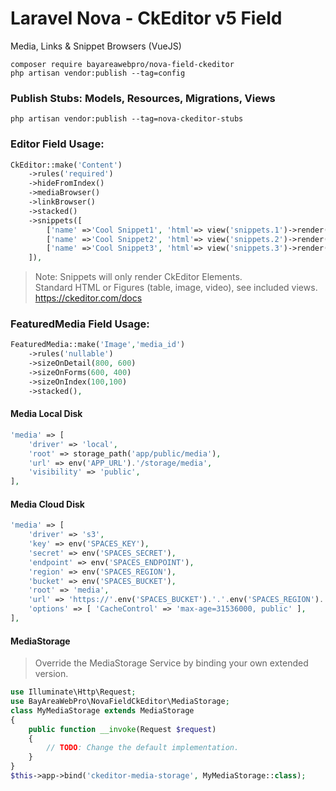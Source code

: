 # Laravel Nova - CkEditor v5 Field
Media, Links & Snippet Browsers (VueJS)

```shell script
composer require bayareawebpro/nova-field-ckeditor
php artisan vendor:publish --tag=config
```

### Publish Stubs: Models, Resources, Migrations, Views

```shell script
php artisan vendor:publish --tag=nova-ckeditor-stubs
```

### Editor Field Usage:
```php
CkEditor::make('Content')
    ->rules('required')
    ->hideFromIndex()
    ->mediaBrowser()
    ->linkBrowser()
    ->stacked()
    ->snippets([
        ['name' =>'Cool Snippet1', 'html'=> view('snippets.1')->render()],
        ['name' =>'Cool Snippet2', 'html'=> view('snippets.2')->render()],
        ['name' =>'Cool Snippet3', 'html'=> view('snippets.3')->render()],
    ]),
```

> Note: Snippets will only render CkEditor Elements.  
> Standard HTML or Figures (table, image, video), see included views.
> https://ckeditor.com/docs

### FeaturedMedia Field Usage:
```php
FeaturedMedia::make('Image','media_id')
    ->rules('nullable')
    ->sizeOnDetail(800, 600)
    ->sizeOnForms(600, 400)
    ->sizeOnIndex(100,100)
    ->stacked(),
```

#### Media Local Disk
```php
'media' => [
    'driver' => 'local',
    'root' => storage_path('app/public/media'),
    'url' => env('APP_URL').'/storage/media',
    'visibility' => 'public',
],
```

#### Media Cloud Disk
```php
'media' => [
    'driver' => 's3',
    'key' => env('SPACES_KEY'),
    'secret' => env('SPACES_SECRET'),
    'endpoint' => env('SPACES_ENDPOINT'),
    'region' => env('SPACES_REGION'),
    'bucket' => env('SPACES_BUCKET'),
    'root' => 'media',
    'url' => 'https://'.env('SPACES_BUCKET').'.'.env('SPACES_REGION').'.cdn.digitaloceanspaces.com/media',
    'options' => [ 'CacheControl' => 'max-age=31536000, public' ],
],
```

#### MediaStorage 

> Override the MediaStorage Service by binding your own extended version.

```php
use Illuminate\Http\Request;
use BayAreaWebPro\NovaFieldCkEditor\MediaStorage;
class MyMediaStorage extends MediaStorage
{
    public function __invoke(Request $request)
    {
        // TODO: Change the default implementation.
    }
}
$this->app->bind('ckeditor-media-storage', MyMediaStorage::class);
```
